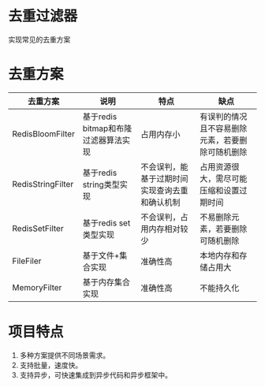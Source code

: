 # 去重过滤器

实现常见的去重方案

# 去重方案

| 去重方案             | 说明                       | 特点                     | 缺点                       |
|------------------|--------------------------|------------------------|--------------------------|  
| RedisBloomFilter | 基于redis bitmap和布隆过滤器算法实现 | 占用内存小                  | 有误判的情况且不容易删除元素，若要删除可随机删除 |
| RedisStringFilter     | 基于redis string类型实现       | 不会误判，能基于过期时间实现查询去重和确认机制 | 占用资源很大，需尽可能压缩和设置过期时间     |
| RedisSetFilter        | 基于redis set类型实现          | 不会误判，占用内存相对较少          | 不易删除元素，若要删除可随机删除         |
| FileFiler | 基于文件+集合实现 | 准确性高                   | 本地内存和存储占用大               |
| MemoryFilter | 基于内存集合实现 | 准确性高                   | 不能持久化                    |
# 项目特点

1. 多种方案提供不同场景需求。
2. 支持批量，速度快。
3. 支持异步，可快速集成到异步代码和异步框架中。